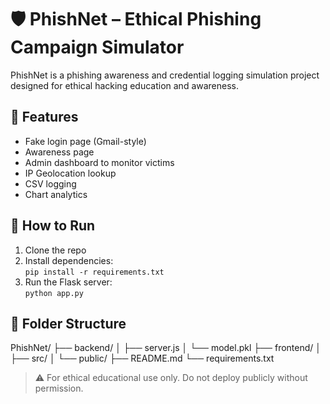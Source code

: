 # 🛡️ PhishNet – Ethical Phishing Campaign Simulator

PhishNet is a phishing awareness and credential logging simulation project designed for ethical hacking education and awareness.

## 🔧 Features
- Fake login page (Gmail-style)
- Awareness page
- Admin dashboard to monitor victims
- IP Geolocation lookup
- CSV logging
- Chart analytics

## 🚀 How to Run

1. Clone the repo  
2. Install dependencies:  
   `pip install -r requirements.txt`  
3. Run the Flask server:  
   `python app.py`

## 📁 Folder Structure
PhishNet/
├── backend/
│   ├── server.js
│   └── model.pkl
├── frontend/
│   ├── src/
│   └── public/
├── README.md
└── requirements.txt



> ⚠️ For ethical educational use only. Do not deploy publicly without permission.

